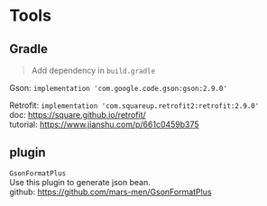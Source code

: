 # Tools
## Gradle
> Add dependency in `build.gradle`

Gson: `implementation 'com.google.code.gson:gson:2.9.0'`  

Retrofit: `implementation 'com.squareup.retrofit2:retrofit:2.9.0'`  
doc: https://square.github.io/retrofit/  
tutorial: https://www.jianshu.com/p/661c0459b375  


## plugin 
`GsonFormatPlus`  
Use this plugin to generate json bean.  
github: https://github.com/mars-men/GsonFormatPlus  